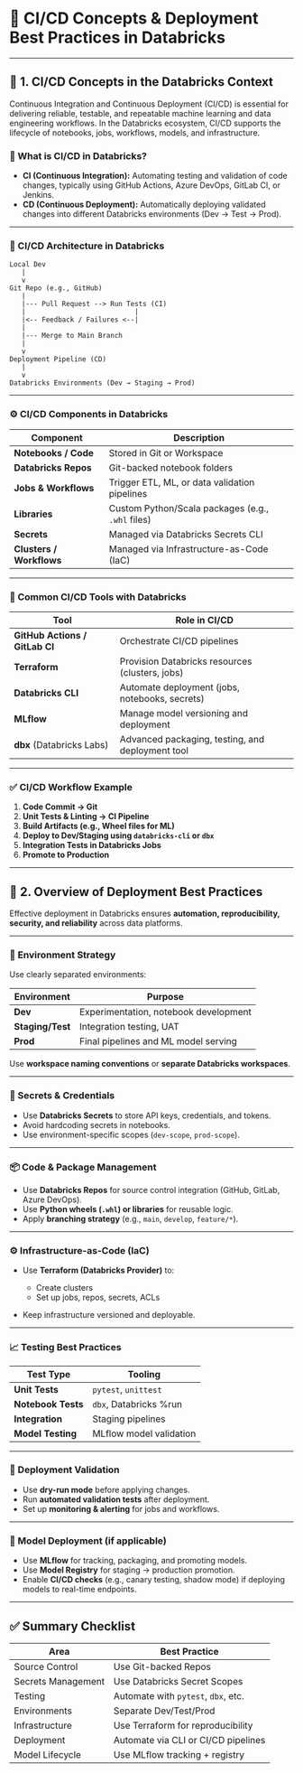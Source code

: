 # 🚀 CI/CD Concepts & Deployment Best Practices in Databricks

---

## 📘 1. CI/CD Concepts in the Databricks Context

Continuous Integration and Continuous Deployment (CI/CD) is essential for delivering reliable, testable, and repeatable machine learning and data engineering workflows. In the Databricks ecosystem, CI/CD supports the lifecycle of notebooks, jobs, workflows, models, and infrastructure.

### 🔹 What is CI/CD in Databricks?

* **CI (Continuous Integration):** Automating testing and validation of code changes, typically using GitHub Actions, Azure DevOps, GitLab CI, or Jenkins.
* **CD (Continuous Deployment):** Automatically deploying validated changes into different Databricks environments (Dev → Test → Prod).

---

### 🧱 CI/CD Architecture in Databricks

```
Local Dev
   |
   v
Git Repo (e.g., GitHub)
   |
   |--- Pull Request --> Run Tests (CI)
   |                           |
   |<-- Feedback / Failures <--|
   |
   |--- Merge to Main Branch
   |
   v
Deployment Pipeline (CD)
   |
   v
Databricks Environments (Dev → Staging → Prod)
```

---

### ⚙️ CI/CD Components in Databricks

| Component                | Description                                       |
| ------------------------ | ------------------------------------------------- |
| **Notebooks / Code**     | Stored in Git or Workspace                        |
| **Databricks Repos**     | Git-backed notebook folders                       |
| **Jobs & Workflows**     | Trigger ETL, ML, or data validation pipelines     |
| **Libraries**            | Custom Python/Scala packages (e.g., `.whl` files) |
| **Secrets**              | Managed via Databricks Secrets CLI                |
| **Clusters / Workflows** | Managed via Infrastructure-as-Code (IaC)          |

---

### 🚧 Common CI/CD Tools with Databricks

| Tool                           | Role in CI/CD                                    |
| ------------------------------ | ------------------------------------------------ |
| **GitHub Actions / GitLab CI** | Orchestrate CI/CD pipelines                      |
| **Terraform**                  | Provision Databricks resources (clusters, jobs)  |
| **Databricks CLI**             | Automate deployment (jobs, notebooks, secrets)   |
| **MLflow**                     | Manage model versioning and deployment           |
| **dbx** (Databricks Labs)      | Advanced packaging, testing, and deployment tool |

---

### ✅ CI/CD Workflow Example

1. **Code Commit → Git**
2. **Unit Tests & Linting → CI Pipeline**
3. **Build Artifacts (e.g., Wheel files for ML)**
4. **Deploy to Dev/Staging using `databricks-cli` or `dbx`**
5. **Integration Tests in Databricks Jobs**
6. **Promote to Production**

---

## 📘 2. Overview of Deployment Best Practices

Effective deployment in Databricks ensures **automation, reproducibility, security, and reliability** across data platforms.

---

### 🧭 Environment Strategy

Use clearly separated environments:

| Environment      | Purpose                               |
| ---------------- | ------------------------------------- |
| **Dev**          | Experimentation, notebook development |
| **Staging/Test** | Integration testing, UAT              |
| **Prod**         | Final pipelines and ML model serving  |

Use **workspace naming conventions** or **separate Databricks workspaces**.

---

### 🔐 Secrets & Credentials

* Use **Databricks Secrets** to store API keys, credentials, and tokens.
* Avoid hardcoding secrets in notebooks.
* Use environment-specific scopes (`dev-scope`, `prod-scope`).

---

### 📦 Code & Package Management

* Use **Databricks Repos** for source control integration (GitHub, GitLab, Azure DevOps).
* Use **Python wheels (`.whl`) or libraries** for reusable logic.
* Apply **branching strategy** (e.g., `main`, `develop`, `feature/*`).

---

### ⚙️ Infrastructure-as-Code (IaC)

* Use **Terraform (Databricks Provider)** to:

  * Create clusters
  * Set up jobs, repos, secrets, ACLs
* Keep infrastructure versioned and deployable.

---

### 📈 Testing Best Practices

| Test Type          | Tooling                 |
| ------------------ | ----------------------- |
| **Unit Tests**     | `pytest`, `unittest`    |
| **Notebook Tests** | `dbx`, Databricks %run  |
| **Integration**    | Staging pipelines       |
| **Model Testing**  | MLflow model validation |

---

### 🧪 Deployment Validation

* Use **dry-run mode** before applying changes.
* Run **automated validation tests** after deployment.
* Set up **monitoring & alerting** for jobs and workflows.

---

### 🔄 Model Deployment (if applicable)

* Use **MLflow** for tracking, packaging, and promoting models.
* Use **Model Registry** for staging → production promotion.
* Enable **CI/CD checks** (e.g., canary testing, shadow mode) if deploying models to real-time endpoints.

---

## ✅ Summary Checklist

| Area               | Best Practice                       |
| ------------------ | ----------------------------------- |
| Source Control     | Use Git-backed Repos                |
| Secrets Management | Use Databricks Secret Scopes        |
| Testing            | Automate with `pytest`, `dbx`, etc. |
| Environments       | Separate Dev/Test/Prod              |
| Infrastructure     | Use Terraform for reproducibility   |
| Deployment         | Automate via CLI or CI/CD pipelines |
| Model Lifecycle    | Use MLflow tracking + registry      |

